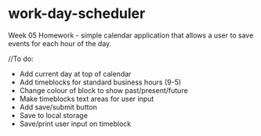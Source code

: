 # work-day-scheduler
Week 05 Homework - simple calendar application that allows a user to save events for each hour of the day.



//To do:
- Add current day at top of calendar
- Add timeblocks for standard business hours (9-5)
- Change colour of block to show past/present/future
- Make timeblocks text areas for user input
- Add save/submit button
- Save to local storage
- Save/print user input on timeblock